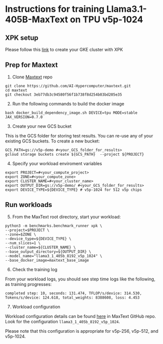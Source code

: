 # Instructions for training Llama3.1-405B-MaxText on TPU v5p-1024

## XPK setup
Please follow this [link](https://github.com/AI-Hypercomputer/tpu-recipes/blob/main/training/XPK_README.md) to create your GKE cluster with XPK

## Prep for Maxtext

1. Clone [Maxtext](https://github.com/AI-Hypercomputer/maxtext) repo
```
git clone https://github.com/AI-Hypercomputer/maxtext.git
cd maxtext
git checkout 3eb77db3c94580f56f1b738f8d254b03bd205e35
```

2. Run the following commands to build the docker image
```
bash docker_build_dependency_image.sh DEVICE=tpu MODE=stable JAX_VERSION=0.7.0
```

3. Create your new GCS bucket

This is the GCS folder for storing test results. You can re-use any of your existing GCS buckets. To create a new bucket:
```
GCS_PATH=gs://v5p-demo #<your_GCS_folder_for_results>
gcloud storage buckets create ${GCS_PATH}  --project ${PROJECT}
```

4. Specify your workload enviroment variables
```
export PROJECT=#<your_compute_project>
export ZONE=#<your_compute_zone>
export CLUSTER_NAME=#<your_cluster_name>
export OUTPUT_DIR=gs://v5p-demo/ #<your_GCS_folder_for_results>
export DEVICE_TYPE=${DEVICE_TYPE} # v5p-1024 for 512 v5p chips
```

## Run workloads

5. From the MaxText root directory, start your workload:
```
python3 -m benchmarks.benchmark_runner xpk \
--project=$PROJECT \
--zone=$ZONE \
--device_type=${DEVICE_TYPE} \
--num_slices=1 \
--cluster_name=${CLUSTER_NAME} \
--base_output_directory=${OUTPUT_DIR} \
--model_name="llama3_1_405b_8192_v5p_1024" \
--base_docker_image=maxtext_base_image
```

6. Check the training log

From your workload logs, you should see step time logs like the following, as training progresses:
```
completed step: 10, seconds: 131.474, TFLOP/s/device: 314.530, Tokens/s/device: 124.618, total_weights: 8388608, loss: 4.453
```

7. Workload configuration

Workload configuration details can be found [here](https://github.com/AI-Hypercomputer/maxtext/blob/3eb77db3c94580f56f1b738f8d254b03bd205e35/benchmarks/maxtext_v5p_model_configs.py) in MaxText GitHub repo. Look for the configuration `llama3_1_405b_8192_v5p_1024`.

Please note that this configuration is appropriate for v5p-256, v5p-512, and v5p-1024.